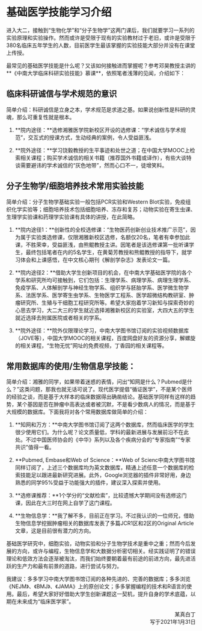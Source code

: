# 基础医学技能学习介绍

进入大二，接触到“生物化学”和“分子生物学”这两门课后，我们就要学习一系列的实验原理和实验操作。然而或许是受限于现有的实验教材过于老旧，或许是受限于380名临床五年学生的人数，目前医学生最该掌握的实验技能大部分并没有在课堂上传授。

最常见的基础医学技能是什么呢？又该如何接触进而掌握呢？参考邓昊教授主讲的**《中南大学临床科研实验技能》慕课**，依照笔者浅薄的见闻，介绍如下：

## 临床科研诚信与学术规范的意识

简单介绍：科研诚信是立身之本，学术规范是求道之基。如果说创新性是科研的灵魂，那么可重复性就是根本。

1. **院内途径：**选修湘雅医学院新校区开设的选修课：“学术诚信与学术规范”，交互式的授课方式，生动经典的案例，令人受益匪浅。

2. **院外途径：**学习饶毅教授的生平事迹和处世之道；在中国大学MOOC上检索相关课程；购买学术诚信的相关书籍（推荐国外书籍或译作），有些大谈特谈需要避讳的学术诚信的“灰色地带”，然而心口不一，徒增笑料。

## 分子生物学/细胞培养技术常用实验技能

简单介绍：分子生物学基础实验一般包括PCR实验和Western Blot实验，免疫组织化学实验等；细胞培养技术包括细胞培养、冻存和复苏；动物实验在寄生虫课、生理学实验课和药理学实验课有具体的讲授，在此简略。

1. **院内途径1：**创新性的全校选修课：“生物医药创新创业技术推广示范”，因为属于实验类选修课，仅限湘雅新校区选修，名额仅20名，笔者有幸参加此课，不胜荣幸，受益匪浅，由熊鲲教授主讲。因笔者是该选修课第一批听课学生，最终包括笔者在内的5名学生，在黄菊芳教授和熊鲲教授的指导下，就学习体会和上课感悟，在中文核心期刊《解剖学杂志》发表论文一篇。

2. **院内途径2：**借助大学生创新项目的机会，在中南大学基础医学院的各个学系和研究所均可接触到，它们包括：生理学系、病理学系、病理生理学系、免疫学系、人体解剖学与神经生物学系、组织学与胚胎学系、医学微生物学系、法医学系、医学寄生虫学系、生物医学工程系、医学超微结构教研室、肿瘤研究所、生殖与干细胞工程研究所等。希望大家抱着学习新知与探索奇妙的心思去学习，大二大三的学生就近选择湘雅新校区的实验室，大四大五的学生就近选择去附属医院或者相关的学系。

3. **院外途径：**院外仅限理论学习，中南大学图书馆订阅的实验视频数据库（JOVE等），中国大学MOOC的相关课程，百度网盘好友的资源分享，解螺旋的相关课程，“生物无忧”网址的免费视频，丁香园的相关课程等。

## 常用数据库的使用/生物信息学技能：

简单介绍：湘雅的同学，如果带着迷惑的表情，问出“知网是什么？Pubmed是什么？”这类问题，那我也就无话可说了。现代医学提倡“循证医学”，不是某个医师的经验之谈，而是基于大样本的临床数据得出确凿结论。基础医学同样有这样的趋势，某个基因是否在肿瘤中高表达或者被沉默，不是看少数病人的情况，而是基于大规模的数据库。下面我将对各个常用数据库做简单的介绍：

1. **知网和万方：**中南大学图书馆订阅了这两个数据库，然而临床医学的学生很少使用它们。为什么呢？论文质量低，学科的最新进展与发展前沿不在此处。不过中国医师协会的《中华》系列以及各个疾病分会的“专家指南”“专家共识”值得一看。

2. **Pubmed, Embase和Web of Science：**Web of Scienc中南大学图书馆同样订阅了，上述三个数据库均为英文数据库，精通上述任意一个数据库的检索技能足以跟进最新研究进展。此外，Google浏览器的插件非常好用，身边熟悉的同学95%受益于功能强大的插件，建议深入探索并使用。

3. **选修课推荐：**1个学分的“文献检索”，比较遗憾大学期间没有选修这门课，因此在大三时在网上自学了这门课程。

4. **生物信息学：**我了解不多，目前正在学习。不过我认识的一位师兄，借助生物信息学挖掘肿瘤相关的数据库发表了多篇JCR1区和2区的Original Article文章，这是目前很有潜力的方向。

基础医学研究中，细胞实验，动物实验和分子生物学技术是重中之重；然而今后发展的方向，或许与编程，生物信息学和大数据分析密切相关。经实践证明了的错误理论和低效方法会逐渐被淘汰，而我们始终要朝着最有前途的前进方向，最先进活跃的生产力和最有前景的道路，进行尝试与努力。

我建议：多多学习中南大学图书馆订阅的各种先进的、完善的数据库；多多浏览《NEJM》、《BMJ》、《JAMA》上的原创论文；多多掌握编程的技术和R语言的使用。最后，希望大家好好借助大学生创新课题这一契机，提升自身的学术底蕴，以期在未来成为“临床医学家”。

<p align="right">某真白丁<br/>写于2021年1月31日</p>